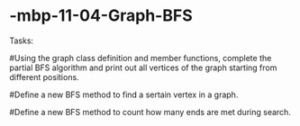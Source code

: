 # -mbp-11-04-Graph-BFS
Tasks:

#Using the graph class definition and member functions, complete the partial BFS algorithm and print out all vertices of the graph starting from different positions.

#Define a new BFS method to find a sertain vertex in a graph.

#Define a new BFS method to count how many ends are met during search.
